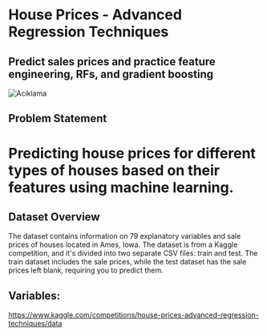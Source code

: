 # House Prices - Advanced Regression Techniques
## Predict sales prices and practice feature engineering, RFs, and gradient boosting

![Aciklama](https://s3.amazonaws.com/census2020mapboxmaps/iowa-home-price-trends-map.jpg)

## Problem Statement
# Predicting house prices for different types of houses based on their features using machine learning.

## Dataset Overview
The dataset contains information on 79 explanatory variables and sale prices of houses located in Ames, Iowa. The dataset is from a Kaggle competition, and it's divided into two separate CSV files: train and test. The train dataset includes the sale prices, while the test dataset has the sale prices left blank, requiring you to predict them.

## Variables:
https://www.kaggle.com/competitions/house-prices-advanced-regression-techniques/data
